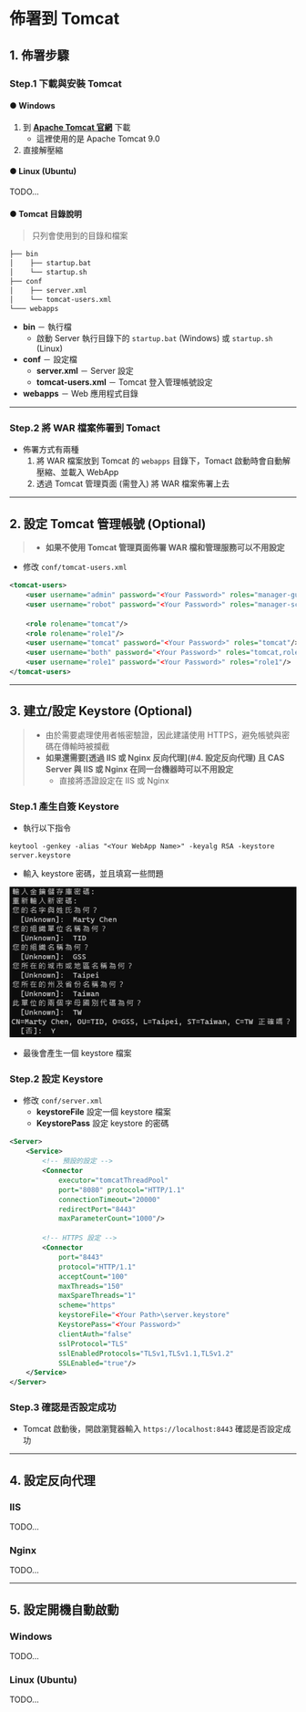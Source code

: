 # 佈署到 Tomcat

## 1. 佈署步驟

### Step.1 下載與安裝 Tomcat

#### ● Windows

1. 到 **[Apache Tomcat 官網](https://tomcat.apache.org)** 下載
    * 這裡使用的是 Apache Tomcat 9.0
2. 直接解壓縮

#### ● Linux (Ubuntu)

TODO...



#### ● Tomcat 目錄說明

> 只列會使用到的目錄和檔案

```
├── bin
│    ├── startup.bat
│    └── startup.sh
├── conf
│    ├── server.xml
│    └── tomcat-users.xml
└─── webapps
```

* **bin** － 執行檔
    * 啟動 Server 執行目錄下的 `startup.bat` (Windows) 或 `startup.sh` (Linux)
* **conf** － 設定檔
    * **server.xml** － Server 設定
    * **tomcat-users.xml**  － Tomcat 登入管理帳號設定
* **webapps** － Web 應用程式目錄




---

### Step.2 將 WAR 檔案佈署到 Tomact

* 佈署方式有兩種
    1. 將 WAR 檔案放到 Tomcat 的 `webapps` 目錄下，Tomact 啟動時會自動解壓縮、並載入 WebApp
    2. 透過 Tomcat 管理頁面 (需登入) 將 WAR 檔案佈署上去



---

## 2. 設定 Tomcat 管理帳號 (Optional)

> * **如果不使用 Tomcat 管理頁面佈署 WAR 檔和管理服務可以不用設定**

* 修改 `conf/tomcat-users.xml`

```xml
<tomcat-users>
    <user username="admin" password="<Your Password>" roles="manager-gui"/>
    <user username="robot" password="<Your Password>" roles="manager-script"/>
    
    <role rolename="tomcat"/>
    <role rolename="role1"/>
    <user username="tomcat" password="<Your Password>" roles="tomcat"/>
    <user username="both" password="<Your Password>" roles="tomcat,role1"/>
    <user username="role1" password="<Your Password>" roles="role1"/>
</tomcat-users>
```



---

## 3. 建立/設定 Keystore (Optional)

> * 由於需要處理使用者帳密驗證，因此建議使用 HTTPS，避免帳號與密碼在傳輸時被攔截
> * **如果還需要[透過 IIS 或 Nginx 反向代理](#4. 設定反向代理) 且 CAS Server 與 IIS 或 Nginx 在同一台機器時可以不用設定**
>     * 直接將憑證設定在 IIS 或 Nginx

### Step.1 產生自簽 Keystore

* 執行以下指令

```shell
keytool -genkey -alias "<Your WebApp Name>" -keyalg RSA -keystore server.keystore
```

* 輸入 keystore  密碼，並且填寫一些問題

![Keystore](../images/Keystore.png) 

* 最後會產生一個 keystore 檔案



### Step.2 設定 Keystore

* 修改 `conf/server.xml`
    * **keystoreFile** 設定一個 keystore 檔案
    * **KeystorePass** 設定 keystore 的密碼

```xml
<Server>
    <Service>
        <!-- 預設的設定 -->
        <Connector
            executor="tomcatThreadPool"
            port="8080" protocol="HTTP/1.1"
            connectionTimeout="20000"
            redirectPort="8443"
            maxParameterCount="1000"/>
        
        <!-- HTTPS 設定 -->
        <Connector 
            port="8443" 
            protocol="HTTP/1.1"
            acceptCount="100" 
            maxThreads="150"
            maxSpareThreads="1"
            scheme="https"
            keystoreFile="<Your Path>\server.keystore"
            KeystorePass="<Your Password>"
            clientAuth="false"
            sslProtocol="TLS" 
            sslEnabledProtocols="TLSv1,TLSv1.1,TLSv1.2"
            SSLEnabled="true"/>
    </Service>
</Server>
```



### Step.3 確認是否設定成功

* Tomcat 啟動後，開啟瀏覽器輸入 `https://localhost:8443` 確認是否設定成功



---

## 4. 設定反向代理

### IIS

TODO...

### Nginx

TODO...



---

## 5. 設定開機自動啟動

### Windows 

TODO...

### Linux (Ubuntu)

TODO...